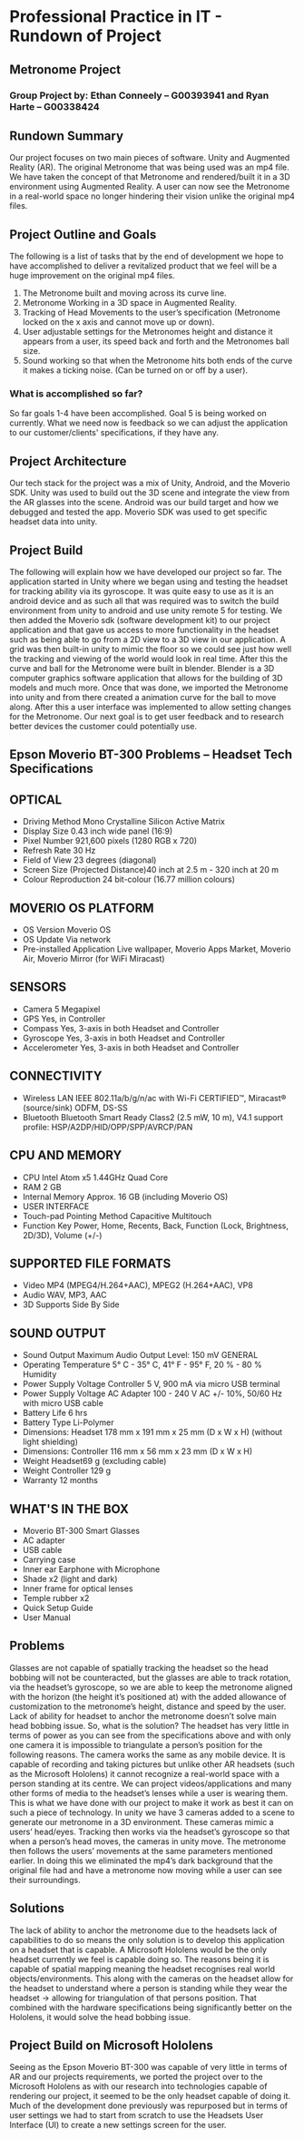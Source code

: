# Professional Practice in IT - Rundown of Project
## Metronome Project
### Group Project by: Ethan Conneely – G00393941 and Ryan Harte – G00338424

## Rundown Summary
Our project focuses on two main pieces of software. Unity and Augmented Reality (AR). The original Metronome that was being used was an mp4 file. We have taken the concept of that Metronome and rendered/built it in a 3D environment using Augmented Reality. A user can now see the Metronome in a real-world space no longer hindering their vision unlike the original mp4 files.

## Project Outline and Goals
The following is a list of tasks that by the end of development we hope to have accomplished to deliver a revitalized product that we feel will be a huge improvement on the original mp4 files.
1.	The Metronome built and moving across its curve line.
2.	Metronome Working in a 3D space in Augmented Reality.
3.	Tracking of Head Movements to the user’s specification (Metronome locked on the x axis and cannot move up or down).
4.	User adjustable settings for the Metronomes height and distance it appears from a user, its speed back and forth and the Metronomes ball size.
5.	Sound working so that when the Metronome hits both ends of the curve it makes a ticking noise. (Can be turned on or off by a user).
### What is accomplished so far?
So far goals 1-4 have been accomplished. Goal 5 is being worked on currently. What we need now is feedback so we can adjust the application to our customer/clients' specifications, if they have any.

## Project Architecture
Our tech stack for the project was a mix of Unity, Android, and the Moverio SDK.
Unity was used to build out the 3D scene and integrate the view from the AR glasses into the scene.
Android was our build target and how we debugged and tested the app.
Moverio SDK was used to get specific headset data into unity.

## Project Build
The following will explain how we have developed our project so far.
The application started in Unity where we began using and testing the headset for tracking ability via its gyroscope. It was quite easy to use as it is an android device and as such all that was required was to switch the build environment from unity to android and use unity remote 5 for testing. We then added the Moverio sdk (software development kit) to our project application and that gave us access to more functionality in the headset such as being able to go from a 2D view to a 3D view in our application. A grid was then built-in unity to mimic the floor so we could see just how well the tracking and viewing of the world would look in real time. After this the curve and ball for the Metronome were built in blender. Blender is a 3D computer graphics software application that allows for the building of 3D models and much more. Once that was done, we imported the Metronome into unity and from there created a animation curve for the ball to move along. After this a user interface was implemented to allow setting changes for the Metronome. Our next goal is to get user feedback and to research better devices the customer could potentially use.

## Epson Moverio BT-300 Problems – Headset Tech Specifications

## OPTICAL
- Driving Method Mono Crystalline Silicon Active Matrix
- Display Size 0.43 inch wide panel (16:9)
- Pixel Number 921,600 pixels (1280 RGB x 720)
- Refresh Rate 30 Hz
- Field of View 23 degrees (diagonal)
- Screen Size (Projected Distance)40 inch at 2.5 m - 320 inch at 20 m
- Colour Reproduction 24 bit-colour (16.77 million colours)

## MOVERIO OS PLATFORM
- OS Version Moverio OS
- OS Update Via network
- Pre-installed Application Live wallpaper, Moverio Apps Market, Moverio Air, Moverio Mirror (for WiFi Miracast)

## SENSORS
- Camera 5 Megapixel
- GPS Yes, in Controller
- Compass Yes, 3-axis in both Headset and Controller
- Gyroscope Yes, 3-axis in both Headset and Controller
- Accelerometer Yes, 3-axis in both Headset and Controller

## CONNECTIVITY
- Wireless LAN IEEE 802.11a/b/g/n/ac with Wi-Fi CERTIFIED™, Miracast® (source/sink) ODFM, DS-SS
- Bluetooth Bluetooth Smart Ready Class2 (2.5 mW, 10 m), V4.1 support profile: HSP/A2DP/HID/OPP/SPP/AVRCP/PAN

## CPU AND MEMORY
- CPU Intel Atom x5 1.44GHz Quad Core
- RAM 2 GB
- Internal Memory Approx. 16 GB (including Moverio OS)
- USER INTERFACE
- Touch-pad Pointing Method Capacitive Multitouch
- Function Key Power, Home, Recents, Back, Function (Lock, Brightness, 2D/3D), Volume (+/-)

## SUPPORTED FILE FORMATS
- Video MP4 (MPEG4/H.264+AAC), MPEG2 (H.264+AAC), VP8
- Audio WAV, MP3, AAC
- 3D Supports Side By Side

## SOUND OUTPUT
- Sound Output Maximum Audio Output Level: 150 mV GENERAL
- Operating Temperature 5° C - 35° C, 41° F - 95° F, 20 % - 80 % Humidity
- Power Supply Voltage Controller 5 V, 900 mA via micro USB terminal
- Power Supply Voltage AC Adapter 100 - 240 V AC +/- 10%, 50/60 Hz with micro USB cable
- Battery Life 6 hrs
- Battery Type Li-Polymer
- Dimensions: Headset 178 mm x 191 mm x 25 mm (D x W x H) (without light shielding)
- Dimensions: Controller 116 mm x 56 mm x 23 mm (D x W x H)
- Weight Headset69 g (excluding cable)
- Weight Controller 129 g
- Warranty 12 months

## WHAT'S IN THE BOX
- Moverio BT-300 Smart Glasses
- AC adapter
- USB cable
- Carrying case
- Inner ear Earphone with Microphone
- Shade x2 (light and dark)
- Inner frame for optical lenses
- Temple rubber x2
- Quick Setup Guide
- User Manual

## Problems
Glasses are not capable of spatially tracking the headset so the head bobbing will not be counteracted, but the glasses are able to track rotation, via the headset’s gyroscope, so we are able to keep the metronome aligned with the horizon (the height it’s positioned at) with the added allowance of customization to the metronome’s height, distance and speed by the user. Lack of ability for headset to anchor the metronome doesn’t solve main head bobbing issue. So, what is the solution?
The headset has very little in terms of power as you can see from the specifications above and with only one camera it is impossible to triangulate a person’s position for the following reasons. The camera works the same as any mobile device. It is capable of recording and taking pictures but unlike other AR headsets (such as the Microsoft Hololens) it cannot recognize a real-world space with a person standing at its centre. We can project videos/applications and many other forms of media to the headset’s lenses while a user is wearing them.
This is what we have done with our project to make it work as best it can on such a piece of technology. In unity we have 3 cameras added to a scene to generate our metronome in a 3D environment. These cameras mimic a users’ head/eyes. Tracking then works via the headset’s gyroscope so that when a person’s head moves, the cameras in unity move. The metronome then follows the users’ movements at the same parameters mentioned earlier. In doing this we eliminated the mp4’s dark background that the original file had and have a metronome now moving while a user can see their surroundings.

## Solutions
The lack of ability to anchor the metronome due to the headsets lack of capabilities to do so means the only solution is to develop this application on a headset that is capable. A Microsoft Hololens would be the only headset currently we feel is capable doing so. The reasons being it is capable of spatial mapping meaning the headset recognises real world objects/environments. This along with the cameras on the headset allow for the headset to understand where a person is standing while they wear the headset -> allowing for triangulation of that persons position. That combined with the hardware specifications being significantly better on the Hololens, it would solve the head bobbing issue. 

## Project Build on Microsoft Hololens
Seeing as the Epson Moverio BT-300 was capable of very little in terms of AR and our projects requirements, we ported the project over to the Microsoft Hololens as with our research into technologies capable of rendering our project, it seemed to be the only headset capable of doing it. Much of the development done previously was repurposed but in terms of user settings we had to start from scratch to use the Headsets User Interface (UI) to create a new settings screen for the user.
